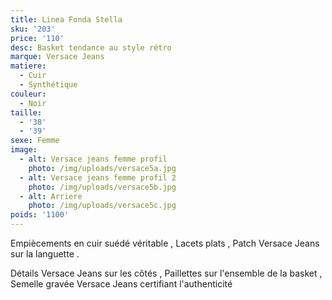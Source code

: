 ```yaml
---
title: Linea Fonda Stella
sku: '203'
price: '110'
desc: Basket tendance au style rétro
marque: Versace Jeans
matiere:
  - Cuir
  - Synthétique
couleur:
  - Noir
taille:
  - '38'
  - '39'
sexe: Femme
image:
  - alt: Versace jeans femme profil
    photo: /img/uploads/versace5a.jpg
  - alt: Versace jeans femme profil 2
    photo: /img/uploads/versace5b.jpg
  - alt: Arriere
    photo: /img/uploads/versace5c.jpg
poids: '1100'
---
```

Empiècements en cuir suédé véritable
, Lacets plats
, Patch Versace Jeans sur la languette
.

Détails Versace Jeans sur les côtés
, Paillettes sur l'ensemble de la basket
, Semelle gravée Versace Jeans certifiant l'authenticité
